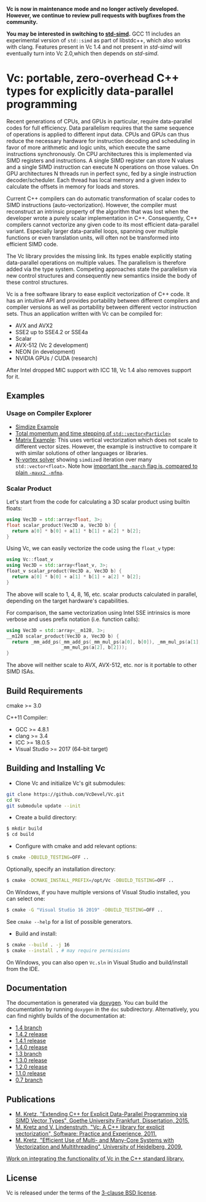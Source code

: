 **Vc is now in maintenance mode and no longer actively developed.
However, we continue to review pull requests with bugfixes from the community.**

**You may be interested in switching to [std-simd](https://github.com/VcDevel/std-simd).**
GCC 11 includes an experimental version of `std::simd` as part of libstdc++, which also works with clang.
Features present in Vc 1.4 and not present in *std-simd* will eventually turn into Vc 2.0,which then depends on *std-simd*.

# Vc: portable, zero-overhead C++ types for explicitly data-parallel programming

Recent generations of CPUs, and GPUs in particular, require data-parallel codes
for full efficiency. Data parallelism requires that the same sequence of
operations is applied to different input data. CPUs and GPUs can thus reduce
the necessary hardware for instruction decoding and scheduling in favor of more
arithmetic and logic units, which execute the same instructions synchronously.
On CPU architectures this is implemented via SIMD registers and instructions.
A single SIMD register can store N values and a single SIMD instruction can
execute N operations on those values. On GPU architectures N threads run in
perfect sync, fed by a single instruction decoder/scheduler. Each thread has
local memory and a given index to calculate the offsets in memory for loads and
stores.

Current C++ compilers can do automatic transformation of scalar codes to SIMD
instructions (auto-vectorization). However, the compiler must reconstruct an
intrinsic property of the algorithm that was lost when the developer wrote a
purely scalar implementation in C++. Consequently, C++ compilers cannot
vectorize any given code to its most efficient data-parallel variant.
Especially larger data-parallel loops, spanning over multiple functions or even
translation units, will often not be transformed into efficient SIMD code.

The Vc library provides the missing link. Its types enable explicitly stating
data-parallel operations on multiple values. The parallelism is therefore added
via the type system. Competing approaches state the parallelism via new control
structures and consequently new semantics inside the body of these control
structures.

Vc is a free software library to ease explicit vectorization of C++ code. It
has an intuitive API and provides portability between different compilers and
compiler versions as well as portability between different vector instruction
sets. Thus an application written with Vc can be compiled for:

* AVX and AVX2
* SSE2 up to SSE4.2 or SSE4a
* Scalar
* AVX-512 (Vc 2 development)
* NEON (in development)
* NVIDIA GPUs / CUDA (research)

After Intel dropped MIC support with ICC 18, Vc 1.4 also removes support for it.

## Examples

### Usage on Compiler Explorer

* [Simdize Example](https://godbolt.org/z/JVEM2j)
* [Total momentum and time stepping of `std::vector<Particle>`](https://godbolt.org/z/JNdkL9)
* [Matrix Example](https://godbolt.org/z/fFEkuX): This uses vertical
  vectorization which does not scale to different vector sizes. However, the
  example is instructive to compare it with similar solutions of other languages
  or libraries.
* [N-vortex solver](https://godbolt.org/z/4o1cg_) showing `simdize`d iteration
  over many `std::vector<float>`. Note how [important the `-march` flag is, compared
  to plain `-mavx2 -mfma`](https://godbolt.org/z/hKiOjr).

### Scalar Product

Let's start from the code for calculating a 3D scalar product using builtin floats:
```cpp
using Vec3D = std::array<float, 3>;
float scalar_product(Vec3D a, Vec3D b) {
  return a[0] * b[0] + a[1] * b[1] + a[2] * b[2];
}
```
Using Vc, we can easily vectorize the code using the `float_v` type:
```cpp
using Vc::float_v
using Vec3D = std::array<float_v, 3>;
float_v scalar_product(Vec3D a, Vec3D b) {
  return a[0] * b[0] + a[1] * b[1] + a[2] * b[2];
}
```
The above will scale to 1, 4, 8, 16, etc. scalar products calculated in parallel, depending
on the target hardware's capabilities.

For comparison, the same vectorization using Intel SSE intrinsics is more verbose and uses
prefix notation (i.e. function calls):
```cpp
using Vec3D = std::array<__m128, 3>;
__m128 scalar_product(Vec3D a, Vec3D b) {
  return _mm_add_ps(_mm_add_ps(_mm_mul_ps(a[0], b[0]), _mm_mul_ps(a[1], b[1])),
                    _mm_mul_ps(a[2], b[2]));
}
```
The above will neither scale to AVX, AVX-512, etc. nor is it portable to other SIMD ISAs.

## Build Requirements

cmake >= 3.0

C++11 Compiler:

* GCC >= 4.8.1
* clang >= 3.4
* ICC >= 18.0.5
* Visual Studio >= 2017 (64-bit target)


## Building and Installing Vc

* Clone Vc and initialize Vc's git submodules:

```sh
git clone https://github.com/VcDevel/Vc.git
cd Vc
git submodule update --init
```

* Create a build directory:

```sh
$ mkdir build
$ cd build
```

* Configure with cmake and add relevant options:

```sh
$ cmake -DBUILD_TESTING=OFF ..
```

Optionally, specify an installation directory:

```sh
$ cmake -DCMAKE_INSTALL_PREFIX=/opt/Vc -DBUILD_TESTING=OFF ..
```

On Windows, if you have multiple versions of Visual Studio installed, you can select one:

```sh
$ cmake -G "Visual Studio 16 2019" -DBUILD_TESTING=OFF ..
```

See `cmake --help` for a list of possible generators.


* Build and install:

```sh
$ cmake --build . -j 16
$ cmake --install . # may require permissions
```

On Windows, you can also open `Vc.sln` in Visual Studio and build/install from the IDE.

## Documentation

The documentation is generated via [doxygen](http://doxygen.org). You can build
the documentation by running `doxygen` in the `doc` subdirectory.
Alternatively, you can find nightly builds of the documentation at:

* [1.4 branch](https://vcdevel.github.io/Vc-1.4/)
* [1.4.2 release](https://vcdevel.github.io/Vc-1.4.2/)
* [1.4.1 release](https://vcdevel.github.io/Vc-1.4.1/)
* [1.4.0 release](https://vcdevel.github.io/Vc-1.4.0/)
* [1.3 branch](https://vcdevel.github.io/Vc-1.3/)
* [1.3.0 release](https://vcdevel.github.io/Vc-1.3.0/)
* [1.2.0 release](https://vcdevel.github.io/Vc-1.2.0/)
* [1.1.0 release](https://vcdevel.github.io/Vc-1.1.0/)
* [0.7 branch](https://vcdevel.github.io/Vc-0.7/)

## Publications

* [M. Kretz, "Extending C++ for Explicit Data-Parallel Programming via SIMD
  Vector Types", Goethe University Frankfurt, Dissertation,
  2015.](http://publikationen.ub.uni-frankfurt.de/frontdoor/index/index/docId/38415)
* [M. Kretz and V. Lindenstruth, "Vc: A C++ library for explicit
  vectorization", Software: Practice and Experience,
  2011.](http://dx.doi.org/10.1002/spe.1149)
* [M. Kretz, "Efficient Use of Multi- and Many-Core Systems with Vectorization
  and Multithreading", University of Heidelberg,
  2009.](http://code.compeng.uni-frankfurt.de/attachments/13/Diplomarbeit.pdf)

[Work on integrating the functionality of Vc in the C++ standard library.](
https://github.com/VcDevel/Vc/wiki/ISO-Standardization-of-the-Vector-classes)

## License

Vc is released under the terms of the [3-clause BSD license](http://opensource.org/licenses/BSD-3-Clause).
